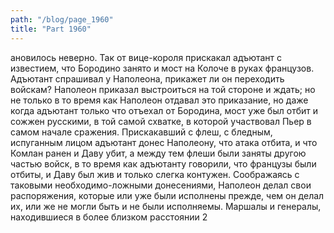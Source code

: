 ```yaml
---
path: "/blog/page_1960"
title: "Part 1960"
---
```


ановилось неверно. Так от вице-короля прискакал адъютант с известием, что Бородино занято и мост на Колоче в руках французов. Адъютант спрашивал у Наполеона, прикажет ли он переходить войскам? Наполеон приказал выстроиться на той стороне и ждать; но не только в то время как Наполеон отдавал это приказание, но даже когда адъютант только что отъехал от Бородина, мост уже был отбит и сожжен русскими, в той самой схватке, в которой участвовал Пьер в самом начале сражения.
Прискакавший с флеш, с бледным, испуганным лицом адъютант донес Наполеону, что атака отбита, и что Комлан ранен и Даву убит, а между тем флеши были заняты другою частью войск, в то время как адъютанту говорили, что французы были отбиты, и Даву был жив и только слегка контужен. Соображаясь с таковыми необходимо-ложными донесениями, Наполеон делал свои распоряжения, которые или уже были исполнены прежде, чем он делал их, или же не могли быть и не были исполняемы.
Маршалы и генералы, находившиеся в более близком расстоянии 2
